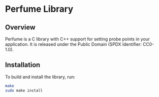 # Perfume Library

## Overview
Perfume is a C library with C++ support for setting probe points in your application. It is released under the Public Domain (SPDX Identifier: CC0-1.0).

## Installation
To build and install the library, run:

```sh
make
sudo make install

